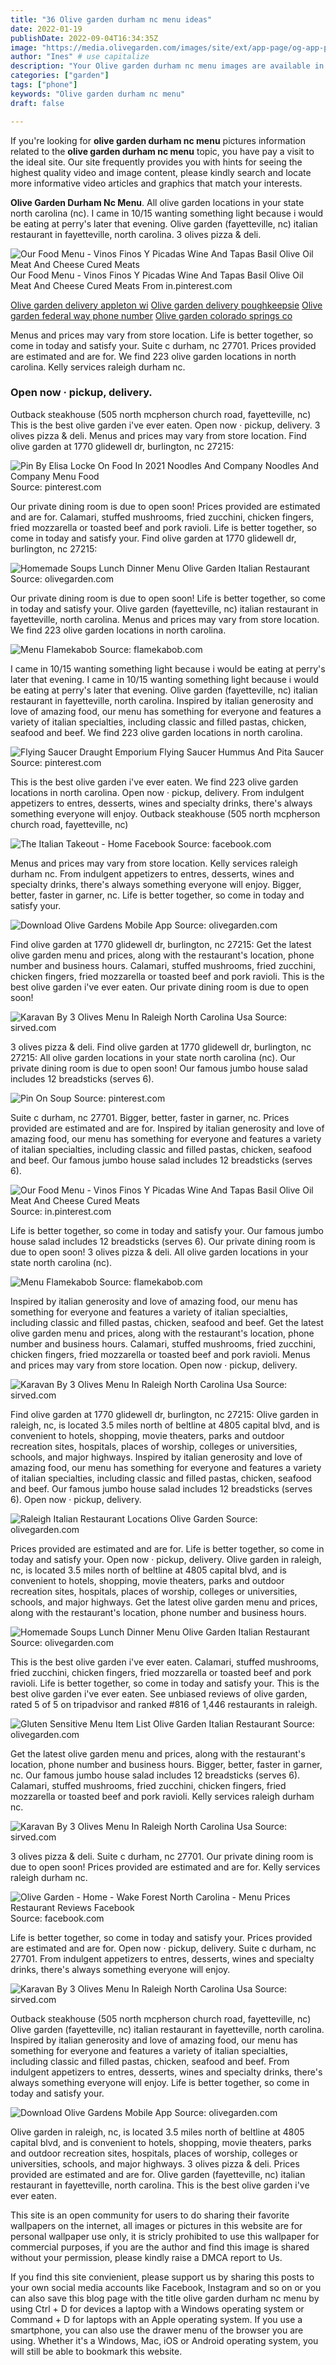 ```yaml
---
title: "36 Olive garden durham nc menu ideas"
date: 2022-01-19
publishDate: 2022-09-04T16:34:35Z
image: "https://media.olivegarden.com/images/site/ext/app-page/og-app-page-topc.jpg"
author: "Ines" # use capitalize
description: "Your Olive garden durham nc menu images are available in this site. Olive garden durham nc menu are a topic that is being searched for and liked by netizens now. You can Find and Download the Olive garden durham nc menu files here. Get all free photos and vectors."
categories: ["garden"]
tags: ["phone"]
keywords: "Olive garden durham nc menu"
draft: false

---
```


If you're looking for **olive garden durham nc menu** pictures information related to the **olive garden durham nc menu** topic, you have pay a visit to the ideal  site.  Our site frequently  provides you with  hints  for seeing  the highest  quality video and image  content, please kindly search and locate more informative video articles and graphics  that match your interests.

**Olive Garden Durham Nc Menu**. All olive garden locations in your state north carolina (nc). I came in 10/15 wanting something light because i would be eating at perry&#039;s later that evening. Olive garden (fayetteville, nc) italian restaurant in fayetteville, north carolina. 3 olives pizza &amp; deli.

![Our Food Menu - Vinos Finos Y Picadas Wine And Tapas Basil Olive Oil Meat And Cheese Cured Meats](https://i.pinimg.com/originals/8f/c3/b5/8fc3b53340a83c16f9b5036eb5f649a0.jpg "Our Food Menu - Vinos Finos Y Picadas Wine And Tapas Basil Olive Oil Meat And Cheese Cured Meats")
Our Food Menu - Vinos Finos Y Picadas Wine And Tapas Basil Olive Oil Meat And Cheese Cured Meats From in.pinterest.com

[Olive garden delivery appleton wi](/olive-garden-delivery-appleton-wi/)
[Olive garden delivery poughkeepsie](/olive-garden-delivery-poughkeepsie/)
[Olive garden federal way phone number](/olive-garden-federal-way-phone-number/)
[Olive garden colorado springs co](/olive-garden-colorado-springs-co/)

Menus and prices may vary from store location. Life is better together, so come in today and satisfy your. Suite c durham, nc 27701. Prices provided are estimated and are for. We find 223 olive garden locations in north carolina. Kelly services raleigh durham nc.

### Open now · pickup, delivery.

Outback steakhouse (505 north mcpherson church road, fayetteville, nc) This is the best olive garden i&#039;ve ever eaten. Open now · pickup, delivery. 3 olives pizza &amp; deli. Menus and prices may vary from store location. Find olive garden at 1770 glidewell dr, burlington, nc 27215:


![Pin By Elisa Locke On Food In 2021 Noodles And Company Noodles And Company Menu Food](https://i.pinimg.com/originals/1c/e4/a0/1ce4a09c207c6902a5472e8f277dfcc5.jpg "Pin By Elisa Locke On Food In 2021 Noodles And Company Noodles And Company Menu Food")
Source: pinterest.com

Our private dining room is due to open soon! Prices provided are estimated and are for. Calamari, stuffed mushrooms, fried zucchini, chicken fingers, fried mozzarella or toasted beef and pork ravioli. Life is better together, so come in today and satisfy your. Find olive garden at 1770 glidewell dr, burlington, nc 27215:

![Homemade Soups Lunch Dinner Menu Olive Garden Italian Restaurant](https://media.olivegarden.com/en_us/images/product/soup-array-dpv-590x365.jpg "Homemade Soups Lunch Dinner Menu Olive Garden Italian Restaurant")
Source: olivegarden.com

Our private dining room is due to open soon! Life is better together, so come in today and satisfy your. Olive garden (fayetteville, nc) italian restaurant in fayetteville, north carolina. Menus and prices may vary from store location. We find 223 olive garden locations in north carolina.

![Menu Flamekabob](https://static.wixstatic.com/media/40adab_a0cebf7e71c349acb1602d4710808094~mv2.jpg/v1/fill/w_200,h_260,al_c,q_80,usm_0.66_1.00_0.01/feasts.webp "Menu Flamekabob")
Source: flamekabob.com

I came in 10/15 wanting something light because i would be eating at perry&#039;s later that evening. I came in 10/15 wanting something light because i would be eating at perry&#039;s later that evening. Olive garden (fayetteville, nc) italian restaurant in fayetteville, north carolina. Inspired by italian generosity and love of amazing food, our menu has something for everyone and features a variety of italian specialties, including classic and filled pastas, chicken, seafood and beef. We find 223 olive garden locations in north carolina.

![Flying Saucer Draught Emporium Flying Saucer Hummus And Pita Saucer](https://i.pinimg.com/736x/5f/02/47/5f024735b2182e5c5526275211ac029e.jpg "Flying Saucer Draught Emporium Flying Saucer Hummus And Pita Saucer")
Source: pinterest.com

This is the best olive garden i&#039;ve ever eaten. We find 223 olive garden locations in north carolina. Open now · pickup, delivery. From indulgent appetizers to entres, desserts, wines and specialty drinks, there&#039;s always something everyone will enjoy. Outback steakhouse (505 north mcpherson church road, fayetteville, nc)

![The Italian Takeout - Home Facebook](https://lookaside.fbsbx.com/lookaside/crawler/media/?media_id=537580480987899 "The Italian Takeout - Home Facebook")
Source: facebook.com

Menus and prices may vary from store location. Kelly services raleigh durham nc. From indulgent appetizers to entres, desserts, wines and specialty drinks, there&#039;s always something everyone will enjoy. Bigger, better, faster in garner, nc. Life is better together, so come in today and satisfy your.

![Download Olive Gardens Mobile App](https://media.olivegarden.com/images/site/ext/app-page/order-reorder-new.png "Download Olive Gardens Mobile App")
Source: olivegarden.com

Find olive garden at 1770 glidewell dr, burlington, nc 27215: Get the latest olive garden menu and prices, along with the restaurant&#039;s location, phone number and business hours. Calamari, stuffed mushrooms, fried zucchini, chicken fingers, fried mozzarella or toasted beef and pork ravioli. This is the best olive garden i&#039;ve ever eaten. Our private dining room is due to open soon!

![Karavan By 3 Olives Menu In Raleigh North Carolina Usa](https://d6ozfheqtj1tz.cloudfront.net/ChIJp5CUbRZmrIkRCtBsUXJJFIE/5c6109e7bb7ad.jpg "Karavan By 3 Olives Menu In Raleigh North Carolina Usa")
Source: sirved.com

3 olives pizza &amp; deli. Find olive garden at 1770 glidewell dr, burlington, nc 27215: All olive garden locations in your state north carolina (nc). Our private dining room is due to open soon! Our famous jumbo house salad includes 12 breadsticks (serves 6).

![Pin On Soup](https://i.pinimg.com/474x/72/5b/b9/725bb9d1dca3e5994ecbc5d6cdc98b7c.jpg "Pin On Soup")
Source: pinterest.com

Suite c durham, nc 27701. Bigger, better, faster in garner, nc. Prices provided are estimated and are for. Inspired by italian generosity and love of amazing food, our menu has something for everyone and features a variety of italian specialties, including classic and filled pastas, chicken, seafood and beef. Our famous jumbo house salad includes 12 breadsticks (serves 6).

![Our Food Menu - Vinos Finos Y Picadas Wine And Tapas Basil Olive Oil Meat And Cheese Cured Meats](https://i.pinimg.com/originals/8f/c3/b5/8fc3b53340a83c16f9b5036eb5f649a0.jpg "Our Food Menu - Vinos Finos Y Picadas Wine And Tapas Basil Olive Oil Meat And Cheese Cured Meats")
Source: in.pinterest.com

Life is better together, so come in today and satisfy your. Our famous jumbo house salad includes 12 breadsticks (serves 6). Our private dining room is due to open soon! 3 olives pizza &amp; deli. All olive garden locations in your state north carolina (nc).

![Menu Flamekabob](https://static.wixstatic.com/media/40adab_aa59c59f7a244ddebd9b9d2fe1b572ec~mv2.jpg/v1/fill/w_200,h_252,al_c,q_80,usm_0.66_1.00_0.01/sandwhichesandrice.webp "Menu Flamekabob")
Source: flamekabob.com

Inspired by italian generosity and love of amazing food, our menu has something for everyone and features a variety of italian specialties, including classic and filled pastas, chicken, seafood and beef. Get the latest olive garden menu and prices, along with the restaurant&#039;s location, phone number and business hours. Calamari, stuffed mushrooms, fried zucchini, chicken fingers, fried mozzarella or toasted beef and pork ravioli. Menus and prices may vary from store location. Open now · pickup, delivery.

![Karavan By 3 Olives Menu In Raleigh North Carolina Usa](https://d6ozfheqtj1tz.cloudfront.net/ChIJp5CUbRZmrIkRCtBsUXJJFIE/5c6109a5355d6.jpg "Karavan By 3 Olives Menu In Raleigh North Carolina Usa")
Source: sirved.com

Find olive garden at 1770 glidewell dr, burlington, nc 27215: Olive garden in raleigh, nc, is located 3.5 miles north of beltline at 4805 capital blvd, and is convenient to hotels, shopping, movie theaters, parks and outdoor recreation sites, hospitals, places of worship, colleges or universities, schools, and major highways. Inspired by italian generosity and love of amazing food, our menu has something for everyone and features a variety of italian specialties, including classic and filled pastas, chicken, seafood and beef. Our famous jumbo house salad includes 12 breadsticks (serves 6). Open now · pickup, delivery.

![Raleigh Italian Restaurant Locations Olive Garden](https://media.olivegarden.com/en_us/images/product/exterior-olive-garden_599x430.jpg "Raleigh Italian Restaurant Locations Olive Garden")
Source: olivegarden.com

Prices provided are estimated and are for. Life is better together, so come in today and satisfy your. Open now · pickup, delivery. Olive garden in raleigh, nc, is located 3.5 miles north of beltline at 4805 capital blvd, and is convenient to hotels, shopping, movie theaters, parks and outdoor recreation sites, hospitals, places of worship, colleges or universities, schools, and major highways. Get the latest olive garden menu and prices, along with the restaurant&#039;s location, phone number and business hours.

![Homemade Soups Lunch Dinner Menu Olive Garden Italian Restaurant](https://media.olivegarden.com/en_us/images/product/h-kids-chicken-fingers-pasta-208x180.jpg "Homemade Soups Lunch Dinner Menu Olive Garden Italian Restaurant")
Source: olivegarden.com

This is the best olive garden i&#039;ve ever eaten. Calamari, stuffed mushrooms, fried zucchini, chicken fingers, fried mozzarella or toasted beef and pork ravioli. Life is better together, so come in today and satisfy your. This is the best olive garden i&#039;ve ever eaten. See unbiased reviews of olive garden, rated 5 of 5 on tripadvisor and ranked #816 of 1,446 restaurants in raleigh.

![Gluten Sensitive Menu Item List Olive Garden Italian Restaurant](https://media.olivegarden.com/en_us/images/product/HerbGrilledSalmon_v1_gv.jpg "Gluten Sensitive Menu Item List Olive Garden Italian Restaurant")
Source: olivegarden.com

Get the latest olive garden menu and prices, along with the restaurant&#039;s location, phone number and business hours. Bigger, better, faster in garner, nc. Our famous jumbo house salad includes 12 breadsticks (serves 6). Calamari, stuffed mushrooms, fried zucchini, chicken fingers, fried mozzarella or toasted beef and pork ravioli. Kelly services raleigh durham nc.

![Karavan By 3 Olives Menu In Raleigh North Carolina Usa](https://d6ozfheqtj1tz.cloudfront.net/ChIJp5CUbRZmrIkRCtBsUXJJFIE/5c6109e672cda.jpg "Karavan By 3 Olives Menu In Raleigh North Carolina Usa")
Source: sirved.com

3 olives pizza &amp; deli. Suite c durham, nc 27701. Our private dining room is due to open soon! Prices provided are estimated and are for. Kelly services raleigh durham nc.

![Olive Garden - Home - Wake Forest North Carolina - Menu Prices Restaurant Reviews Facebook](https://lookaside.fbsbx.com/lookaside/crawler/media/?media_id=10157841398031805 "Olive Garden - Home - Wake Forest North Carolina - Menu Prices Restaurant Reviews Facebook")
Source: facebook.com

Life is better together, so come in today and satisfy your. Prices provided are estimated and are for. Open now · pickup, delivery. Suite c durham, nc 27701. From indulgent appetizers to entres, desserts, wines and specialty drinks, there&#039;s always something everyone will enjoy.

![Karavan By 3 Olives Menu In Raleigh North Carolina Usa](https://d6ozfheqtj1tz.cloudfront.net/ChIJp5CUbRZmrIkRCtBsUXJJFIE/5c61098ac92a9.jpg "Karavan By 3 Olives Menu In Raleigh North Carolina Usa")
Source: sirved.com

Outback steakhouse (505 north mcpherson church road, fayetteville, nc) Olive garden (fayetteville, nc) italian restaurant in fayetteville, north carolina. Inspired by italian generosity and love of amazing food, our menu has something for everyone and features a variety of italian specialties, including classic and filled pastas, chicken, seafood and beef. From indulgent appetizers to entres, desserts, wines and specialty drinks, there&#039;s always something everyone will enjoy. Life is better together, so come in today and satisfy your.

![Download Olive Gardens Mobile App](https://media.olivegarden.com/images/site/ext/app-page/og-app-page-topc.jpg "Download Olive Gardens Mobile App")
Source: olivegarden.com

Olive garden in raleigh, nc, is located 3.5 miles north of beltline at 4805 capital blvd, and is convenient to hotels, shopping, movie theaters, parks and outdoor recreation sites, hospitals, places of worship, colleges or universities, schools, and major highways. 3 olives pizza &amp; deli. Prices provided are estimated and are for. Olive garden (fayetteville, nc) italian restaurant in fayetteville, north carolina. This is the best olive garden i&#039;ve ever eaten.

This site is an open community for users to do sharing their favorite wallpapers on the internet, all images or pictures in this website are for personal wallpaper use only, it is stricly prohibited to use this wallpaper for commercial purposes, if you are the author and find this image is shared without your permission, please kindly raise a DMCA report to Us.

If you find this site convienient, please support us by sharing this posts to your own social media accounts like Facebook, Instagram and so on or you can also save this blog page with the title olive garden durham nc menu by using Ctrl + D for devices a laptop with a Windows operating system or Command + D for laptops with an Apple operating system. If you use a smartphone, you can also use the drawer menu of the browser you are using. Whether it's a Windows, Mac, iOS or Android operating system, you will still be able to bookmark this website.
